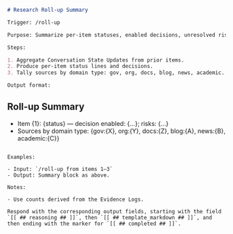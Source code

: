 ```md
# Research Roll-up Summary

Trigger: /roll-up

Purpose: Summarize per-item statuses, enabled decisions, unresolved risks, and count sources by domain type.

Steps:

1. Aggregate Conversation State Updates from prior items.
2. Produce per-item status lines and decisions.
3. Tally sources by domain type: gov, org, docs, blog, news, academic.

Output format:

```
## Roll-up Summary
- Item {1}: {status} — decision enabled: {…}; risks: {…}
- Sources by domain type: {gov:{X}, org:{Y}, docs:{Z}, blog:{A}, news:{B}, academic:{C}}
```

Examples:

- Input: `/roll-up from items 1–3`
- Output: Summary block as above.

Notes:

- Use counts derived from the Evidence Logs.

Respond with the corresponding output fields, starting with the field `[[ ## reasoning ## ]]`, then `[[ ## template_markdown ## ]]`, and then ending with the marker for `[[ ## completed ## ]]`.
```
